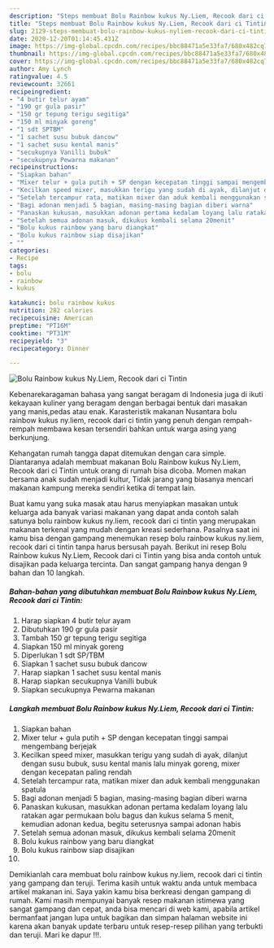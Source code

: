 ```yaml
---
description: "Steps membuat Bolu Rainbow kukus Ny.Liem, Recook dari ci Tintin minggu ini"
title: "Steps membuat Bolu Rainbow kukus Ny.Liem, Recook dari ci Tintin minggu ini"
slug: 2129-steps-membuat-bolu-rainbow-kukus-nyliem-recook-dari-ci-tintin-minggu-ini
date: 2020-12-20T01:14:45.431Z
image: https://img-global.cpcdn.com/recipes/bbc88471a5e33fa7/680x482cq70/bolu-rainbow-kukus-nyliem-recook-dari-ci-tintin-foto-resep-utama.jpg
thumbnail: https://img-global.cpcdn.com/recipes/bbc88471a5e33fa7/680x482cq70/bolu-rainbow-kukus-nyliem-recook-dari-ci-tintin-foto-resep-utama.jpg
cover: https://img-global.cpcdn.com/recipes/bbc88471a5e33fa7/680x482cq70/bolu-rainbow-kukus-nyliem-recook-dari-ci-tintin-foto-resep-utama.jpg
author: Amy Lynch
ratingvalue: 4.5
reviewcount: 32661
recipeingredient:
- "4 butir telur ayam"
- "190 gr gula pasir"
- "150 gr tepung terigu segitiga"
- "150 ml minyak goreng"
- "1 sdt SPTBM"
- "1 sachet susu bubuk dancow"
- "1 sachet susu kental manis"
- "secukupnya Vanilli bubuk"
- "secukupnya Pewarna makanan"
recipeinstructions:
- "Siapkan bahan"
- "Mixer telur + gula putih + SP dengan kecepatan tinggi sampai mengembang berjejak"
- "Kecilkan speed mixer, masukkan terigu yang sudah di ayak, dilanjut dengan susu bubuk, susu kental manis lalu minyak goreng, mixer dengan kecepatan paling rendah"
- "Setelah tercampur rata, matikan mixer dan aduk kembali menggunakan spatula"
- "Bagi adonan menjadi 5 bagian, masing-masing bagian diberi warna"
- "Panaskan kukusan, masukkan adonan pertama kedalam loyang lalu ratakan agar permukaan bolu bagus dan kukus selama 5 menit, kemudian adonan kedua, begitu seterusnya sampai adonan habis"
- "Setelah semua adonan masuk, dikukus kembali selama 20menit"
- "Bolu kukus rainbow yang baru diangkat"
- "Bolu kukus rainbow siap disajikan"
- ""
categories:
- Recipe
tags:
- bolu
- rainbow
- kukus

katakunci: bolu rainbow kukus 
nutrition: 282 calories
recipecuisine: American
preptime: "PT16M"
cooktime: "PT31M"
recipeyield: "3"
recipecategory: Dinner

---
```



![Bolu Rainbow kukus Ny.Liem, Recook dari ci Tintin](https://img-global.cpcdn.com/recipes/bbc88471a5e33fa7/680x482cq70/bolu-rainbow-kukus-nyliem-recook-dari-ci-tintin-foto-resep-utama.jpg)

Kebenarekaragaman bahasa yang sangat beragam di Indonesia juga di ikuti kekayaan kuliner yang beragam dengan berbagai bentuk dari masakan yang manis,pedas atau enak. Karasteristik makanan Nusantara bolu rainbow kukus ny.liem, recook dari ci tintin yang penuh dengan rempah-rempah membawa kesan tersendiri bahkan untuk warga asing yang berkunjung.


Kehangatan rumah tangga dapat ditemukan dengan cara simple. Diantaranya adalah membuat makanan Bolu Rainbow kukus Ny.Liem, Recook dari ci Tintin untuk orang di rumah bisa dicoba. Momen makan bersama anak sudah menjadi kultur, Tidak jarang yang biasanya mencari makanan kampung mereka sendiri ketika di tempat lain.



Buat kamu yang suka masak atau harus menyiapkan masakan untuk keluarga ada banyak variasi makanan yang dapat anda contoh salah satunya bolu rainbow kukus ny.liem, recook dari ci tintin yang merupakan makanan terkenal yang mudah dengan kreasi sederhana. Pasalnya saat ini kamu bisa dengan gampang menemukan resep bolu rainbow kukus ny.liem, recook dari ci tintin tanpa harus bersusah payah.
Berikut ini resep Bolu Rainbow kukus Ny.Liem, Recook dari ci Tintin yang bisa anda contoh untuk disajikan pada keluarga tercinta. Dan sangat gampang hanya dengan 9 bahan dan 10 langkah.


<!--inarticleads1-->

##### Bahan-bahan yang dibutuhkan membuat Bolu Rainbow kukus Ny.Liem, Recook dari ci Tintin:

1. Harap siapkan 4 butir telur ayam
1. Dibutuhkan 190 gr gula pasir
1. Tambah 150 gr tepung terigu segitiga
1. Siapkan 150 ml minyak goreng
1. Diperlukan 1 sdt SP/TBM
1. Siapkan 1 sachet susu bubuk dancow
1. Harap siapkan 1 sachet susu kental manis
1. Harap siapkan secukupnya Vanilli bubuk
1. Siapkan secukupnya Pewarna makanan




<!--inarticleads2-->

##### Langkah membuat  Bolu Rainbow kukus Ny.Liem, Recook dari ci Tintin:

1. Siapkan bahan
1. Mixer telur + gula putih + SP dengan kecepatan tinggi sampai mengembang berjejak
1. Kecilkan speed mixer, masukkan terigu yang sudah di ayak, dilanjut dengan susu bubuk, susu kental manis lalu minyak goreng, mixer dengan kecepatan paling rendah
1. Setelah tercampur rata, matikan mixer dan aduk kembali menggunakan spatula
1. Bagi adonan menjadi 5 bagian, masing-masing bagian diberi warna
1. Panaskan kukusan, masukkan adonan pertama kedalam loyang lalu ratakan agar permukaan bolu bagus dan kukus selama 5 menit, kemudian adonan kedua, begitu seterusnya sampai adonan habis
1. Setelah semua adonan masuk, dikukus kembali selama 20menit
1. Bolu kukus rainbow yang baru diangkat
1. Bolu kukus rainbow siap disajikan
1. 




Demikianlah cara membuat bolu rainbow kukus ny.liem, recook dari ci tintin yang gampang dan teruji. Terima kasih untuk waktu anda untuk membaca artikel makanan ini. Saya yakin kamu bisa berkreasi dengan gampang di rumah. Kami masih mempunyai banyak resep makanan istimewa yang sangat gampang dan cepat, anda bisa mencari di web kami, apabila artikel bermanfaat jangan lupa untuk bagikan dan simpan halaman website ini karena akan banyak update terbaru untuk resep-resep pilihan yang terbukti dan teruji. Mari ke dapur !!!. 
